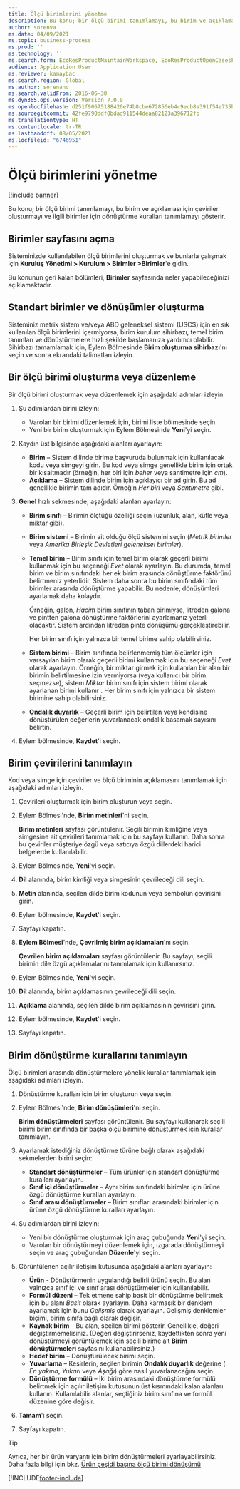 ```yaml
---
title: Ölçü birimlerini yönetme
description: Bu konu; bir ölçü birimi tanımlamayı, bu birim ve açıklaması için çeviriler oluşturmayı ve ilgili birimler için dönüştürme kuralları tanımlamayı gösterir.
author: sorenva
ms.date: 04/09/2021
ms.topic: business-process
ms.prod: ''
ms.technology: ''
ms.search.form: EcoResProductMaintainWorkspace, EcoResProductOpenCasesFormPart, UnitOfMeasure, UnitOfMeasureReportingTranslation, UnitOfMeasureTranslation, UnitOfMeasureConversion, UnitOfMeasureConversionEditOrCreate, UnitOfMeasureLookup, UnitOfMeasureCalculator, UnitOfMeasureWizard, UnitOfMeasureLookupTest
audience: Application User
ms.reviewer: kamaybac
ms.search.region: Global
ms.author: sorenand
ms.search.validFrom: 2016-06-30
ms.dyn365.ops.version: Version 7.0.0
ms.openlocfilehash: d251f90675188426e74b8cbe672856eb4c9ecb8a391f54e735ba19b91b7e3f4a
ms.sourcegitcommit: 42fe9790ddf0bdad911544deaa82123a396712fb
ms.translationtype: HT
ms.contentlocale: tr-TR
ms.lasthandoff: 08/05/2021
ms.locfileid: "6746951"
---
```

# <a name="manage-units-of-measure"></a>Ölçü birimlerini yönetme

[!include [banner](../../includes/banner.md)]

Bu konu; bir ölçü birimi tanımlamayı, bu birim ve açıklaması için çeviriler oluşturmayı ve ilgili birimler için dönüştürme kuralları tanımlamayı gösterir.

## <a name="open-the-units-page"></a>Birimler sayfasını açma

Sisteminizde kullanılabilen ölçü birimlerini oluşturmak ve bunlarla çalışmak için **Kuruluş Yönetimi \> Kurulum \> Birimler \>Birimler**'e gidin.

Bu konunun geri kalan bölümleri, **Birimler** sayfasında neler yapabileceğinizi açıklamaktadır.

## <a name="create-standard-units-and-conversions"></a>Standart birimler ve dönüşümler oluşturma

Sisteminiz metrik sistem ve/veya ABD geleneksel sistemi (USCS) için en sık kullanılan ölçü birimlerini içermiyorsa, birim kurulum sihirbazı, temel birim tanımları ve dönüştürmelere hızlı şekilde başlamanıza yardımcı olabilir. Sihirbazı tamamlamak için, Eylem Bölmesinde **Birim oluşturma sihirbazı**'nı seçin ve sonra ekrandaki talimatları izleyin.

## <a name="create-or-edit-a-unit-of-measure"></a>Bir ölçü birimi oluşturma veya düzenleme

Bir ölçü birimi oluşturmak veya düzenlemek için aşağıdaki adımları izleyin.

1. Şu adımlardan birini izleyin:

    - Varolan bir birimi düzenlemek için, birimi liste bölmesinde seçin.
    - Yeni bir birim oluşturmak için Eylem Bölmesinde **Yeni**'yi seçin.

1. Kaydın üst bilgisinde aşağıdaki alanları ayarlayın:

    - **Birim** – Sistem dilinde birime başvuruda bulunmak için kullanılacak kodu veya simgeyi girin. Bu kod veya simge genellikle birim için ortak bir kısaltmadır (örneğin, her biri için *beher* veya santimetre için *cm*).
    - **Açıklama** – Sistem dilinde birim için açıklayıcı bir ad girin. Bu ad genellikle birimin tam adıdır. Örneğin *Her biri* veya *Santimetre* gibi.

1. **Genel** hızlı sekmesinde, aşağıdaki alanları ayarlayın:<!-- KFM: confirm this:    - **Fixed unit assignment** and **Fixed unit** – These fields have an effect only if you're using the Microsoft Retail Essentials product. If the current unit can be mapped to one of the fixed units that are used by Retail Essentials, set the **Fixed unit assignment** option to *Yes*. Then select the fixed unit in the **Fixed unit** field. -->

    - **Birim sınıfı** – Birimin ölçtüğü özelliği seçin (uzunluk, alan, kütle veya miktar gibi).
    - **Birim sistemi** – Birimin ait olduğu ölçü sistemini seçin (*Metrik birimler* veya *Amerika Birleşik Devletleri geleneksel birimler*).
    - **Temel birim** – Birim sınıfı için temel birim olarak geçerli birimi kullanmak için bu seçeneği *Evet* olarak ayarlayın. Bu durumda, temel birim ve birim sınıfındaki her ek birim arasında dönüştürme faktörünü belirtmeniz yeterlidir. Sistem daha sonra bu birim sınıfındaki tüm birimler arasında dönüştürme yapabilir. Bu nedenle, dönüşümleri ayarlamak daha kolaydır.

        Örneğin, galon, *Hacim* birim sınıfının taban birimiyse, litreden galona ve pintten galona dönüştürme faktörlerini ayarlamanız yeterli olacaktır. Sistem ardından litreden pinte dönüşümü gerçekleştirebilir.

        Her birim sınıfı için yalnızca bir temel birime sahip olabilirsiniz.

    - **Sistem birimi** – Birim sınıfında belirlenmemiş tüm ölçümler için varsayılan birim olarak geçerli birimi kullanmak için bu seçeneği *Evet* olarak ayarlayın. Örneğin, bir miktar girmek için kullanılan bir alan bir birimin belirtilmesine izin vermiyorsa (veya kullanıcı bir birim seçmezse), sistem *Miktar* birim sınıfı için sistem birimi olarak ayarlanan birimi kullanır . Her birim sınıfı için yalnızca bir sistem birimine sahip olabilirsiniz.
    - **Ondalık duyarlık** – Geçerli birim için belirtilen veya kendisine dönüştürülen değerlerin yuvarlanacak ondalık basamak sayısını belirtin.

1. Eylem bölmesinde, **Kaydet**'i seçin.

## <a name="define-unit-translations"></a>Birim çevirilerini tanımlayın

Kod veya simge için çeviriler ve ölçü biriminin açıklamasını tanımlamak için aşağıdaki adımları izleyin.

1. Çevirileri oluşturmak için birim oluşturun veya seçin.
1. Eylem Bölmesi'nde, **Birim metinleri**'ni seçin.

    **Birim metinleri** sayfası görüntülenir. Seçili birimin kimliğine veya simgesine ait çevirileri tanımlamak için bu sayfayı kullanın. Daha sonra bu çeviriler müşteriye özgü veya satıcıya özgü dillerdeki harici belgelerde kullanılabilir.

1. Eylem Bölmesinde, **Yeni**'yi seçin.
1. **Dil** alanında, birim kimliği veya simgesinin çevrileceği dili seçin.
1. **Metin** alanında, seçilen dilde birim kodunun veya sembolün çevirisini girin.
1. Eylem bölmesinde, **Kaydet**'i seçin.
1. Sayfayı kapatın.
1. **Eylem Bölmesi**'nde, **Çevrilmiş birim açıklamaları**'nı seçin.

    **Çevrilen birim açıklamaları** sayfası görüntülenir. Bu sayfayı, seçili birimin dile özgü açıklamalarını tanımlamak için kullanırsınız.

1. Eylem Bölmesinde, **Yeni**'yi seçin.
1. **Dil** alanında, birim açıklamasının çevrileceği dili seçin.
1. **Açıklama** alanında, seçilen dilde birim açıklamasının çevirisini girin.
1. Eylem bölmesinde, **Kaydet**'i seçin.
1. Sayfayı kapatın.

## <a name="define-unit-conversion-rules"></a>Birim dönüştürme kurallarını tanımlayın

Ölçü birimleri arasında dönüştürmelere yönelik kurallar tanımlamak için aşağıdaki adımları izleyin.

1. Dönüştürme kuralları için birim oluşturun veya seçin.
1. Eylem Bölmesi'nde, **Birim dönüşümleri**'ni seçin.

    **Birim dönüştürmeleri** sayfası görüntülenir. Bu sayfayı kullanarak seçili birimi birim sınıfında bir başka ölçü birimine dönüştürmek için kurallar tanımlayın.

1. Ayarlamak istediğiniz dönüştürme türüne bağlı olarak aşağıdaki sekmelerden birini seçin:

    - **Standart dönüştürmeler** – Tüm ürünler için standart dönüştürme kuralları ayarlayın.
    - **Sınıf içi dönüştürmeler** – Aynı birim sınıfındaki birimler için ürüne özgü dönüştürme kuralları ayarlayın.
    - **Sınıf arası dönüştürmeler** – Birim sınıfları arasındaki birimler için ürüne özgü dönüştürme kuralları ayarlayın.

1. Şu adımlardan birini izleyin:

    - Yeni bir dönüştürme oluşturmak için araç çubuğunda **Yeni**'yi seçin.
    - Varolan bir dönüştürmeyi düzenlemek için, ızgarada dönüştürmeyi seçin ve araç çubuğundan **Düzenle**'yi seçin.

1. Görüntülenen açılır iletişim kutusunda aşağıdaki alanları ayarlayın:

    - **Ürün** - Dönüştürmenin uygulandığı belirli ürünü seçin. Bu alan yalnızca sınıf içi ve sınıf arası dönüştürmeler için kullanılabilir.
    - **Formül düzeni** – Tek etmene sahip basit bir dönüştürme belirtmek için bu alanı *Basit* olarak ayarlayın. Daha karmaşık bir denklem ayarlamak için bunu *Gelişmiş* olarak ayarlayın. Gelişmiş denklemler biçimi, birim sınıfa bağlı olarak değişir.
    - **Kaynak birim** – Bu alan, seçilen birimi gösterir. Genellikle, değeri değiştirmemelisiniz. (Değeri değiştirirseniz, kaydettikten sonra yeni dönüştürmeyi görüntülemek için seçili birime ait **Birim dönüştürmeleri** sayfasını kullanabilirsiniz.)
    - **Hedef birim** – Dönüştürülecek birimi seçin.
    - **Yuvarlama** – Kesirlerin, seçilen birimin **Ondalık duyarlık** değerine ( *En yakına*, *Yukarı* veya *Aşağı*) göre nasıl yuvarlanacağını seçin.
    - **Dönüştürme formülü** – İki birim arasındaki dönüştürme formülü belirtmek için açılır iletişim kutusunun üst kısmındaki kalan alanları kullanın. Kullanılabilir alanlar, seçtiğiniz birim sınıfına ve formül düzenine göre değişir.

1. **Tamam**'ı seçin.
1. Sayfayı kapatın.

> [!TIP]
> Ayrıca, her bir ürün varyantı için birim dönüştürmeleri ayarlayabilirsiniz. Daha fazla bilgi için bkz. [Ürün çeşidi başına ölçü birimi dönüşümü](../uom-conversion-per-product-variant.md)

[!INCLUDE[footer-include](../../../includes/footer-banner.md)]
